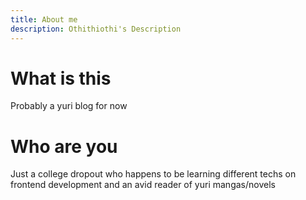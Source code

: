 ```yaml
---
title: About me
description: Othithiothi's Description
---
```

# What is this
Probably a yuri blog for now

# Who are you
Just a college dropout who happens to be learning different techs on frontend development and an avid reader of yuri mangas/novels
